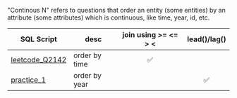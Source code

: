 "Continous N" refers to questions that order an entity (some entities) by an attribute (some attributes) which is continuous, like time, year, id, etc.

| SQL Script  | desc | join using >= <= > < | lead()/lag() |
| ----------- | ---- | :------------------: | :----------: |
| [leetcode_Q2142](https://github.com/irenejiazhou/sql_manual/blob/main/continuous_n/leetcode_Q2142_M.sql)|order by time|✅||
| [practice_1](https://github.com/irenejiazhou/sql_manual/blob/main/continuous_n/practice_1_yoy_continuous_revenue.sql)|order by year||✅|
